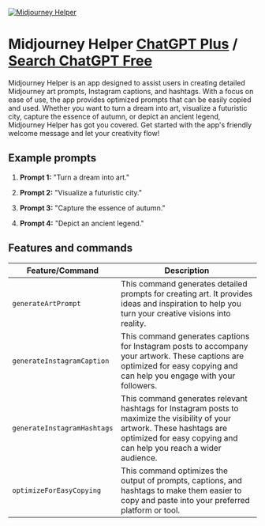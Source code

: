 
[![Midjourney Helper](https://files.oaiusercontent.com/file-Ova9409H5ziaN8HESuBAHY1x?se=2123-10-16T07%3A16%3A17Z&sp=r&sv=2021-08-06&sr=b&rscc=max-age%3D31536000%2C%20immutable&rscd=attachment%3B%20filename%3Dfcc0a55b-5f13-417f-8b34-a44ac23479c8.png&sig=SDt77cXimn0ntgtvsX%2BOpHztMxPqlwTyYSMwKlrqfMs%3D)](https://chat.openai.com/g/g-RJeBIeECR-midjourney-helper)

# Midjourney Helper [ChatGPT Plus](https://chat.openai.com/g/g-RJeBIeECR-midjourney-helper) / [Search ChatGPT Free](https://gptcall.net/index.html#/?search=Midjourney%20Helper)

Midjourney Helper is an app designed to assist users in creating detailed Midjourney art prompts, Instagram captions, and hashtags. With a focus on ease of use, the app provides optimized prompts that can be easily copied and used. Whether you want to turn a dream into art, visualize a futuristic city, capture the essence of autumn, or depict an ancient legend, Midjourney Helper has got you covered. Get started with the app's friendly welcome message and let your creativity flow!

## Example prompts

1. **Prompt 1:** "Turn a dream into art."

2. **Prompt 2:** "Visualize a futuristic city."

3. **Prompt 3:** "Capture the essence of autumn."

4. **Prompt 4:** "Depict an ancient legend."


## Features and commands

| Feature/Command | Description |
| --- | --- |
| `generateArtPrompt` | This command generates detailed prompts for creating art. It provides ideas and inspiration to help you turn your creative visions into reality. |
| `generateInstagramCaption` | This command generates captions for Instagram posts to accompany your artwork. These captions are optimized for easy copying and can help you engage with your followers. |
| `generateInstagramHashtags` | This command generates relevant hashtags for Instagram posts to maximize the visibility of your artwork. These hashtags are optimized for easy copying and can help you reach a wider audience. |
| `optimizeForEasyCopying` | This command optimizes the output of prompts, captions, and hashtags to make them easier to copy and paste into your preferred platform or tool. |


